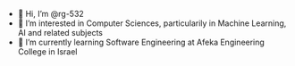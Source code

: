 - 👋 Hi, I’m @rg-532
- 👀 I’m interested in Computer Sciences, particularily in Machine Learning, AI and related subjects
- 🌱 I’m currently learning Software Engineering at Afeka Engineering College in Israel

<!---
rg-532/rg-532 is a ✨ special ✨ repository because its `README.md` (this file) appears on your GitHub profile.
You can click the Preview link to take a look at your changes.
--->
